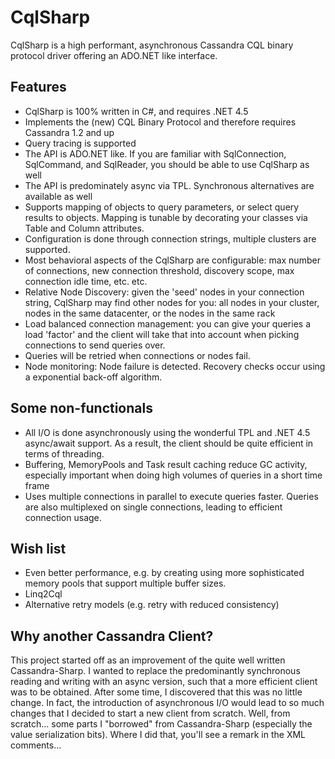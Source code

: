 CqlSharp
========

CqlSharp is a high performant, asynchronous Cassandra CQL binary protocol driver offering an ADO.NET like interface.

Features
--------

* CqlSharp is 100% written in C#, and requires .NET 4.5
* Implements the (new) CQL Binary Protocol and therefore requires Cassandra 1.2 and up
* Query tracing is supported
* The API is ADO.NET like. If you are familiar with SqlConnection, SqlCommand, and SqlReader, you should be able to use CqlSharp as well
* The API is predominately async via TPL. Synchronous alternatives are available as well
* Supports mapping of objects to query parameters, or select query results to objects. Mapping is tunable by decorating your classes via Table and Column attributes.
* Configuration is done through connection strings, multiple clusters are supported.
* Most behavioral aspects of the CqlSharp are configurable: max number of connections, new connection threshold, discovery scope, max connection idle time, etc. etc.
* Relative Node Discovery: given the 'seed' nodes in your connection string, CqlSharp may find other nodes for you: all nodes in your cluster, nodes in the same datacenter, or the nodes in the same rack
* Load balanced connection management: you can give your queries a load 'factor' and the client will take that into account when picking connections to send queries over.
* Queries will be retried when connections or nodes fail.
* Node monitoring: Node failure is detected. Recovery checks occur using a exponential back-off algorithm.

Some non-functionals
--------------------

* All I/O is done asynchronously using the wonderful TPL and .NET 4.5 async/await support. As a result, the client should be quite efficient in terms of threading.
* Buffering, MemoryPools and Task result caching reduce GC activity, especially important when doing high volumes of queries in a short time frame
* Uses multiple connections in parallel to execute queries faster. Queries are also multiplexed on single connections, leading to efficient connection usage.

Wish list
---------

* Even better performance, e.g. by creating using more sophisticated memory pools that support multiple buffer sizes.
* Linq2Cql
* Alternative retry models (e.g. retry with reduced consistency)

Why another Cassandra Client?
-----------------------------

This project started off as an improvement of the quite well written Cassandra-Sharp. I wanted to replace the predominantly synchronous reading and writing with an async version, such that a more efficient client was to be obtained. After some time, I discovered that this was no little change. In fact, the introduction of asynchronous I/O would lead to so much changes that I decided to start a new client from scratch. Well, from scratch... some parts I "borrowed" from Cassandra-Sharp (especially the value serialization bits). Where I did that, you'll see a remark in the XML comments...
